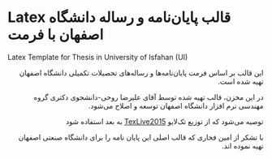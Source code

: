 # Latex قالب پایان‌نامه و رساله دانشگاه اصفهان با فرمت
Latex Template for Thesis in University of Isfahan (UI)
<div dir='rtl'>
این قالب بر اساس فرمت پایان‌نامه‌ها و رساله‌های تحصیلات تکمیلی دانشگاه اصفهان تهیه شده است.

 در این مخزن، قالب تهیه شده توسط آقای علیرضا روحی-دانشجوی دکتری گروه مهندسی نرم افزار دانشگاه اصفهان توسعه و اصلاح می‌شود.

توصیه می‌شود که از توزیع تک‌لایو
[TexLive2015](http://tug.org/texlive/acquire-iso.html)
 به بعد استفاده شود

با تشکر از امین فخاری که قالب اصلی این پایان نامه را برای دانشگاه صنعتی اصفهان تهیه نموده اند.
</div>
